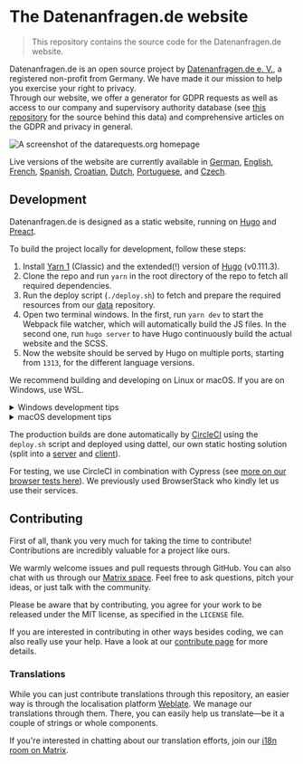 # The Datenanfragen.de website

> This repository contains the source code for the Datenanfragen.de website.

Datenanfragen.de is an open source project by [Datenanfragen.de e.&nbsp;V.](https://www.datarequests.org/verein), a registered non-profit from Germany. We have made it our mission to help you exercise your right to privacy.  
Through our website, we offer a generator for GDPR requests as well as access to our company and supervisory authority database (see [this repository](https://github.com/datenanfragen/data/) for the source behind this data) and comprehensive articles on the GDPR and privacy in general.

![A screenshot of the datarequests.org homepage](https://static.dacdn.de/other/screenshot-datarequests-home.png)

Live versions of the website are currently available in [German](https://www.datenanfragen.de), [English](https://www.datarequests.org), [French](https://www.demandetesdonnees.fr), [Spanish](https://www.solicituddedatos.es/), [Croatian](https://www.osobnipodaci.org/), [Dutch](https://www.gegevensaanvragen.nl/), [Portuguese](https://www.pedidodedados.org), and [Czech](http://zadostioudaje.org/).

## Development

Datenanfragen.de is designed as a static website, running on [Hugo](https://gohugo.io/) and [Preact](https://preactjs.com/).

To build the project locally for development, follow these steps:

1. Install [Yarn 1](https://classic.yarnpkg.com/en/docs/install) (Classic) and the extended(!) version of [Hugo](https://gohugo.io/getting-started/quick-start/) (v0.111.3).
2. Clone the repo and run `yarn` in the root directory of the repo to fetch all required dependencies.
3. Run the deploy script (`./deploy.sh`) to fetch and prepare the required resources from our [data](https://github.com/datenanfragen/data) repository.
4. Open two terminal windows. In the first, run `yarn dev` to start the Webpack file watcher, which will automatically build the JS files. In the second one, run `hugo server` to have Hugo continuously build the actual website and the SCSS.
5. Now the website should be served by Hugo on multiple ports, starting from `1313`, for the different language versions.

We recommend building and developing on Linux or macOS. If you are on Windows, use WSL.

<details>
<summary>Windows development tips</summary>
    
### Developing on Windows inside WSL

- Install [ripgrep](https://github.com/BurntSushi/ripgrep) to speed up the merge conflict commit hook.
- Developing tests with Cypress requires a GUI, which might not work with WSL.

### Developing on Windows outside of WSL

- We do not recommend this, but it's possible.
- You need to run the `deploy.sh` script once via some bash-like tool. Use WSL or Git Bash.
- Use Node LTS and not the latest Node release (otherwise you might get Python errors).
- To get around file name limitations ([#581](https://github.com/datenanfragen/website/issues/581)), run `$env:HUGO_DISABLEALIASES="true"` in the terminal that will run `hugo`.
- Please make sure to only commit LF line endings. Configure your IDE or Git accordingly, or use some conversion tool.
- Some commit hooks might not work on Windows. You can use `git commit --no-verify` carefully to get around this.
</details>

<details>
<summary>macOS development tips</summary>
    
### Increase the maximum file limit for processes

Because `hugo server` registers a file watcher for every file in our repo and the number of files can get very large, you might get file watcher related errors. To fix, increase the file limit for processes on your computer (this change is temporary until you restart):

```
sudo sysctl -w kern.maxfiles=65536
```
</details>

The production builds are done automatically by [CircleCI](https://circleci.com/) using the `deploy.sh` script and deployed using dattel, our own static hosting solution (split into a [server](https://github.com/binaro-xyz/dattel-server) and [client](https://github.com/binaro-xyz/dattel-client)).

For testing, we use CircleCI in combination with Cypress (see [more on our browser tests here](/cypress/README.md)). We previously used BrowserStack who kindly let us use their services.

## Contributing

First of all, thank you very much for taking the time to contribute! Contributions are incredibly valuable for a project like ours.

We warmly welcome issues and pull requests through GitHub. You can also chat with us through our [Matrix space](https://matrix.to/#/#datenanfragen:matrix.altpeter.me). Feel free to ask questions, pitch your ideas, or just talk with the community.

Please be aware that by contributing, you agree for your work to be released under the MIT license, as specified in the `LICENSE` file.

If you are interested in contributing in other ways besides coding, we can also really use your help. Have a look at our [contribute page](https://www.datarequests.org/contribute) for more details.

### Translations

While you can just contribute translations through this repository, an easier way is through the localisation platform [Weblate](https://hosted.weblate.org/engage/datenanfragen-de/). We manage our translations through them. There, you can easily help us translate—be it a couple of strings or whole components.

If you're interested in chatting about our translation efforts, join our [i18n room on Matrix](https://matrix.to/#/#dade-i18n:matrix.altpeter.me).

<!-- 
TODO:

* Outsource the part about contributions to a separate `CONTRIBUTING` once there is enough content to justify that.
-->
